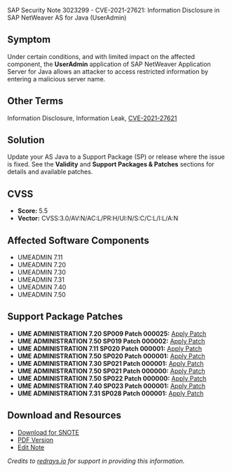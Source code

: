 SAP Security Note 3023299 - CVE-2021-27621: Information Disclosure in SAP NetWeaver AS for Java (UserAdmin)

## Symptom

Under certain conditions, and with limited impact on the affected component, the **UserAdmin** application of SAP NetWeaver Application Server for Java allows an attacker to access restricted information by entering a malicious server name.

## Other Terms

Information Disclosure, Information Leak, [CVE-2021-27621](https://cve.mitre.org/cgi-bin/cvename.cgi?name=CVE-2021-27621)

## Solution

Update your AS Java to a Support Package (SP) or release where the issue is fixed. See the **Validity** and **Support Packages & Patches** sections for details and available patches.

## CVSS

- **Score:** 5.5
- **Vector:** CVSS:3.0/AV:N/AC:L/PR:H/UI:N/S:C/C:L/I:L/A:N

## Affected Software Components

- UMEADMIN 7.11
- UMEADMIN 7.20
- UMEADMIN 7.30
- UMEADMIN 7.31
- UMEADMIN 7.40
- UMEADMIN 7.50

## Support Package Patches

- **UME ADMINISTRATION 7.20 SP009 Patch 000025:** [Apply Patch](https://userapps.support.sap.com/sap/support/swdc/notes?cvnr=01200615320200013162&support_package=SP009&patch_level=000025)
- **UME ADMINISTRATION 7.50 SP019 Patch 000002:** [Apply Patch](https://userapps.support.sap.com/sap/support/swdc/notes?cvnr=73554900100200001645&support_package=SP019&patch_level=000002)
- **UME ADMINISTRATION 7.11 SP020 Patch 000001:** [Apply Patch](https://userapps.support.sap.com/sap/support/swdc/notes?cvnr=01200314690200007081&support_package=SP020&patch_level=000001)
- **UME ADMINISTRATION 7.50 SP020 Patch 000001:** [Apply Patch](https://userapps.support.sap.com/sap/support/swdc/notes?cvnr=73554900100200001645&support_package=SP020&patch_level=000001)
- **UME ADMINISTRATION 7.30 SP021 Patch 000001:** [Apply Patch](https://userapps.support.sap.com/sap/support/swdc/notes?cvnr=01200615320200014922&support_package=SP021&patch_level=000001)
- **UME ADMINISTRATION 7.50 SP021 Patch 000000:** [Apply Patch](https://userapps.support.sap.com/sap/support/swdc/notes?cvnr=73554900100200001645&support_package=SP021&patch_level=000000)
- **UME ADMINISTRATION 7.50 SP022 Patch 000000:** [Apply Patch](https://userapps.support.sap.com/sap/support/swdc/notes?cvnr=73554900100200001645&support_package=SP022&patch_level=000000)
- **UME ADMINISTRATION 7.40 SP023 Patch 000001:** [Apply Patch](https://userapps.support.sap.com/sap/support/swdc/notes?cvnr=67838200100200019704&support_package=SP023&patch_level=000001)
- **UME ADMINISTRATION 7.31 SP028 Patch 000001:** [Apply Patch](https://userapps.support.sap.com/sap/support/swdc/notes?cvnr=01200314690200014281&support_package=SP028&patch_level=000001)

## Download and Resources

- [Download for SNOTE](https://notesdownloads.sap.com/note/0040000000819122021)
- [PDF Version](https://userapps.support.sap.com/sap/support/sfm/notes/print/0003023299?language=en-US&token=5B3E689F4EFD5629550AEDE7954DCE4C)
- [Edit Note](https://me.sap.com/sap/support/notes/edit/0003023299)

*Credits to [redrays.io](https://redrays.io) for support in providing this information.*